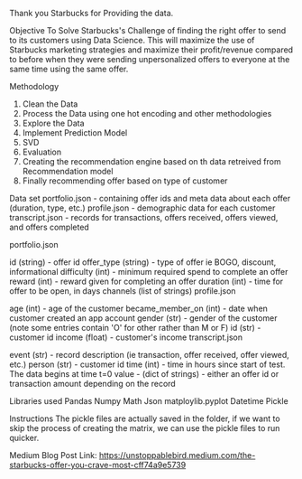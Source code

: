 
Thank you Starbucks for Providing the data.

Objective
To Solve Starbucks's Challenge of finding the right offer to send to its customers using Data Science.
This will maximize the use of Starbucks marketing strategies and maximize their profit/revenue compared to before when they were sending unpersonalized offers to everyone at the same time using the same offer.

Methodology
1. Clean the Data
2. Process the Data using one hot encoding and other methodologies
3. Explore the Data
4. Implement Prediction Model
5. SVD
6. Evaluation
7. Creating the recommendation engine based on th data retreived from Recommendation model
8. Finally recommending offer based on type of customer

Data set
portfolio.json - containing offer ids and meta data about each offer (duration, type, etc.)
profile.json - demographic data for each customer
transcript.json - records for transactions, offers received, offers viewed, and offers completed

portfolio.json

id (string) - offer id
offer_type (string) - type of offer ie BOGO, discount, informational
difficulty (int) - minimum required spend to complete an offer
reward (int) - reward given for completing an offer
duration (int) - time for offer to be open, in days
channels (list of strings)
profile.json

age (int) - age of the customer
became_member_on (int) - date when customer created an app account
gender (str) - gender of the customer (note some entries contain 'O' for other rather than M or F)
id (str) - customer id
income (float) - customer's income
transcript.json

event (str) - record description (ie transaction, offer received, offer viewed, etc.)
person (str) - customer id
time (int) - time in hours since start of test. The data begins at time t=0
value - (dict of strings) - either an offer id or transaction amount depending on the record


Libraries used
Pandas
Numpy
Math
Json
matploylib.pyplot
Datetime
Pickle


Instructions
The pickle files are actually saved in the folder, if we want to skip the process of creating the matrix, we can use the pickle files to run quicker.

Medium Blog Post Link: https://unstoppablebird.medium.com/the-starbucks-offer-you-crave-most-cff74a9e5739
